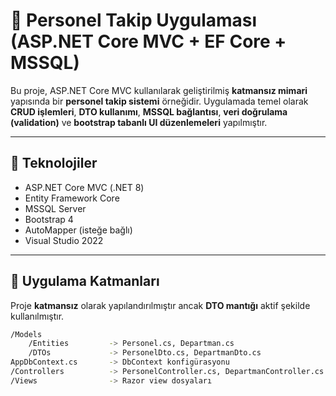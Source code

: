 # 🧩 Personel Takip Uygulaması (ASP.NET Core MVC + EF Core + MSSQL)

Bu proje, ASP.NET Core MVC kullanılarak geliştirilmiş **katmansız mimari** yapısında bir **personel takip sistemi** örneğidir. Uygulamada temel olarak **CRUD işlemleri**, **DTO kullanımı**, **MSSQL bağlantısı**, **veri doğrulama (validation)** ve **bootstrap tabanlı UI düzenlemeleri** yapılmıştır.

---

## 📌 Teknolojiler

- ASP.NET Core MVC (.NET 8)
- Entity Framework Core
- MSSQL Server
- Bootstrap 4
- AutoMapper (isteğe bağlı)
- Visual Studio 2022

---

## 🧱 Uygulama Katmanları

Proje **katmansız** olarak yapılandırılmıştır ancak **DTO mantığı** aktif şekilde kullanılmıştır.

```bash
/Models
    /Entities         -> Personel.cs, Departman.cs
    /DTOs             -> PersonelDto.cs, DepartmanDto.cs
AppDbContext.cs       -> DbContext konfigürasyonu
/Controllers          -> PersonelController.cs, DepartmanController.cs
/Views                -> Razor view dosyaları

